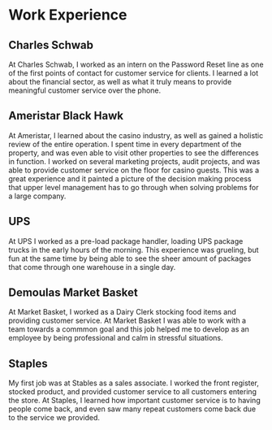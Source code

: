 # Work Experience

## Charles Schwab

At Charles Schwab, I worked as an intern on the Password Reset line as one of the first points of contact for customer service for clients. I learned a lot about the financial sector, as well as what it truly means to provide meaningful customer service over the phone. 

## Ameristar Black Hawk

At Ameristar, I learned about the casino industry, as well as gained a holistic review of the entire operation. I spent time in every department of the property, and was even able to visit other properties to see the differences in function. I worked on several marketing projects, audit projects, and was able to provide customer service on the floor for casino guests. This was a great experience and it painted a picture of the decision making process that upper level management has to go through when solving problems for a large company.

## UPS

At UPS I worked as a pre-load package handler, loading UPS package trucks in the early hours of the morning. This experience was grueling, but fun at the same time by being able to see the sheer amount of packages that come through one warehouse in a single day. 

## Demoulas Market Basket

At Market Basket, I worked as a Dairy Clerk stocking food items and providing customer service. At Market Basket I was able to work with a team towards a commmon goal and this job helped me to develop as an employee by being professional and calm in stressful situations.

## Staples

My first job was at Stables as a sales associate. I worked the front register, stocked product, and provided customer service to all customers entering the store. At Staples, I learned how important customer service is to having people come back, and even saw many repeat customers come back due to the service we provided.
